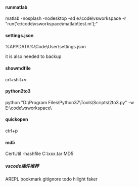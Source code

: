 #### runmatlab
matlab -nosplash -nodesktop -sd e:\code\vsworkspace -r "run('e:\code\vsworkspace\matlab\test.m');"
#### settings.json
%APPDATA%\Code\User\settings.json

it is also needed to backup

#### showmdfile
crl+shit+v

#### python2to3
python "D:\Program Files\Python37\Tools\Scripts\2to3.py" -w E:\code\vsworkspace\

#### quickopen
ctrl+p

#### md5
CertUtil -hashfile C:\xxx.tar MD5

##### vscode插件推荐
AREPL
bookmark
gitignore
todo hilight
faker

